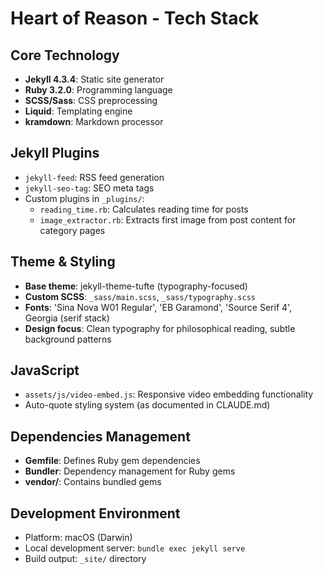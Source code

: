 # Heart of Reason - Tech Stack

## Core Technology
- **Jekyll 4.3.4**: Static site generator
- **Ruby 3.2.0**: Programming language
- **SCSS/Sass**: CSS preprocessing
- **Liquid**: Templating engine
- **kramdown**: Markdown processor

## Jekyll Plugins
- `jekyll-feed`: RSS feed generation
- `jekyll-seo-tag`: SEO meta tags
- Custom plugins in `_plugins/`:
  - `reading_time.rb`: Calculates reading time for posts
  - `image_extractor.rb`: Extracts first image from post content for category pages

## Theme & Styling
- **Base theme**: jekyll-theme-tufte (typography-focused)
- **Custom SCSS**: `_sass/main.scss`, `_sass/typography.scss`
- **Fonts**: 'Sina Nova W01 Regular', 'EB Garamond', 'Source Serif 4', Georgia (serif stack)
- **Design focus**: Clean typography for philosophical reading, subtle background patterns

## JavaScript
- `assets/js/video-embed.js`: Responsive video embedding functionality
- Auto-quote styling system (as documented in CLAUDE.md)

## Dependencies Management
- **Gemfile**: Defines Ruby gem dependencies
- **Bundler**: Dependency management for Ruby gems
- **vendor/**: Contains bundled gems

## Development Environment
- Platform: macOS (Darwin)
- Local development server: `bundle exec jekyll serve`
- Build output: `_site/` directory